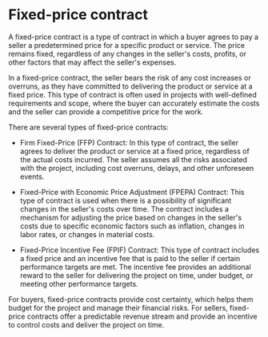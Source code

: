 # Fixed-price contract

A fixed-price contract is a type of contract in which a buyer agrees to pay a seller a predetermined price for a specific product or service. The price remains fixed, regardless of any changes in the seller's costs, profits, or other factors that may affect the seller's expenses.

In a fixed-price contract, the seller bears the risk of any cost increases or overruns, as they have committed to delivering the product or service at a fixed price. This type of contract is often used in projects with well-defined requirements and scope, where the buyer can accurately estimate the costs and the seller can provide a competitive price for the work.

There are several types of fixed-price contracts:

* Firm Fixed-Price (FFP) Contract: In this type of contract, the seller agrees to deliver the product or service at a fixed price, regardless of the actual costs incurred. The seller assumes all the risks associated with the project, including cost overruns, delays, and other unforeseen events.

* Fixed-Price with Economic Price Adjustment (FPEPA) Contract: This type of contract is used when there is a possibility of significant changes in the seller's costs over time. The contract includes a mechanism for adjusting the price based on changes in the seller's costs due to specific economic factors such as inflation, changes in labor rates, or changes in material costs.

* Fixed-Price Incentive Fee (FPIF) Contract: This type of contract includes a fixed price and an incentive fee that is paid to the seller if certain performance targets are met. The incentive fee provides an additional reward to the seller for delivering the project on time, under budget, or meeting other performance targets.

For buyers, fixed-price contracts provide cost certainty, which helps them budget for the project and manage their financial risks. For sellers, fixed-price contracts offer a predictable revenue stream and provide an incentive to control costs and deliver the project on time.
